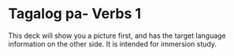 # Tagalog pa- Verbs 1

This deck will show you a picture first, and has the target language information on the other side. It is intended for immersion study.
